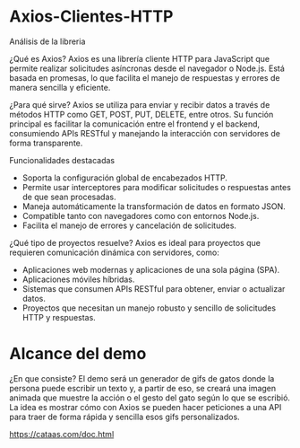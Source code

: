 # Axios-Clientes-HTTP
Análisis de la libreria

¿Qué es Axios?
Axios es una librería cliente HTTP para JavaScript que permite realizar solicitudes asíncronas desde el navegador o Node.js. Está basada en promesas, lo que facilita el manejo de respuestas y errores de manera sencilla y eficiente.

¿Para qué sirve?
Axios se utiliza para enviar y recibir datos a través de métodos HTTP como GET, POST, PUT, DELETE, entre otros. Su función principal es facilitar la comunicación entre el frontend y el backend, consumiendo APIs RESTful y manejando la interacción con servidores de forma transparente.

Funcionalidades destacadas
- Soporta la configuración global de encabezados HTTP.
- Permite usar interceptores para modificar solicitudes o respuestas antes de que sean procesadas.
- Maneja automáticamente la transformación de datos en formato JSON.
- Compatible tanto con navegadores como con entornos Node.js.
- Facilita el manejo de errores y cancelación de solicitudes.

¿Qué tipo de proyectos resuelve?
Axios es ideal para proyectos que requieren comunicación dinámica con servidores, como:

- Aplicaciones web modernas y aplicaciones de una sola página (SPA).
- Aplicaciones móviles híbridas.
- Sistemas que consumen APIs RESTful para obtener, enviar o actualizar datos.
- Proyectos que necesitan un manejo robusto y sencillo de solicitudes HTTP y respuestas.

# Alcance del demo

¿En que consiste?
El demo será un generador de gifs de gatos donde la persona puede escribir un texto y, a partir de eso, se creará una imagen animada que muestre la acción o el gesto del gato según lo que se escribió. La idea es mostrar cómo con Axios se pueden hacer peticiones a una API para traer de forma rápida y sencilla esos gifs personalizados.

https://cataas.com/doc.html

